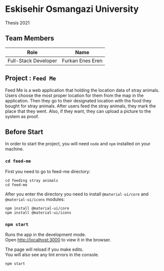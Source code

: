 # Eskisehir Osmangazi University   
Thesis 2021

## Team Members

| Role                  | Name             |
|-----------------------|------------------|
| Full-Stack Developer  | Furkan Enes Eren |

## Project : `Feed Me`

Feed Me is a web application that holding the location data of stray animals.
Users choose the most proper location for them from the map in the application. Then they go to their designated location 
with the food they bought for stray animals. After users feed the stray animals, they mark the place that they went.
Also, if they want, they can upload a picture to the system as proof. 

## Before Start

In order to start the project, you will need `node` and `npm` installed on your machine.

### `cd feed-me`

First you need to go to feed-me directory: 

```shell
cd feeding stray animals
cd feed-me
```
After you enter the directory you need to install `@material-ui/core` and `@material-ui/icons` modules:

```shell
npm install @material-ui/core
npm install @material-ui/icons
```

### `npm start`

Runs the app in the development mode.\
Open [http://localhost:3000](http://localhost:3000) to view it in the browser.

The page will reload if you make edits.\
You will also see any lint errors in the console.

```shell
npm start
```